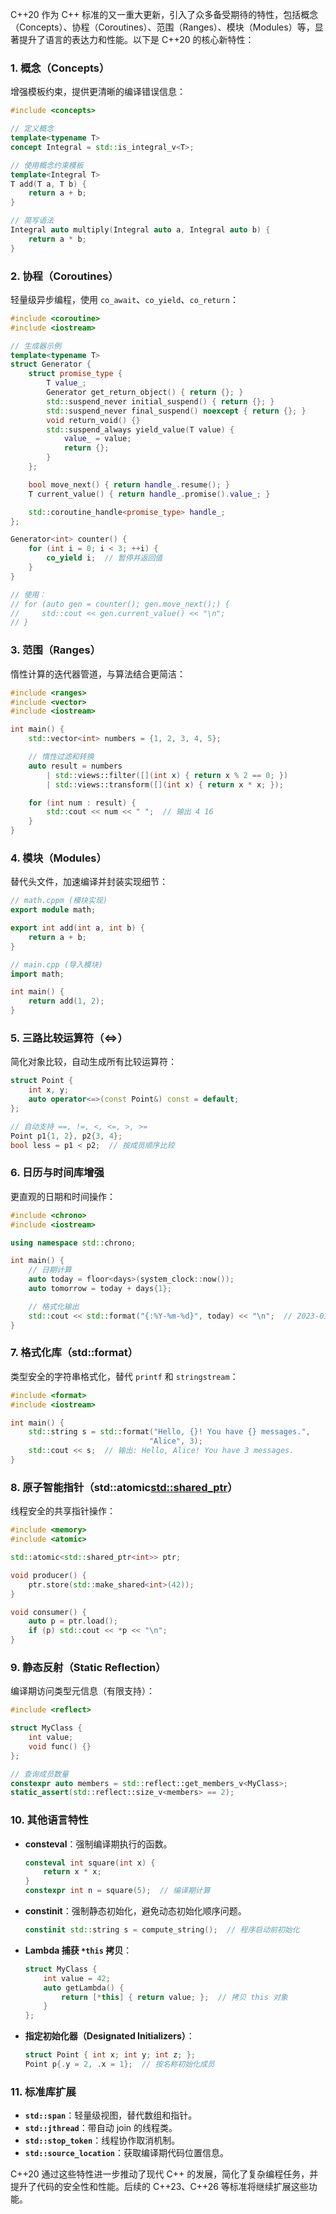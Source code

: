 C++20 作为 C++ 标准的又一重大更新，引入了众多备受期待的特性，包括概念（Concepts）、协程（Coroutines）、范围（Ranges）、模块（Modules）等，显著提升了语言的表达力和性能。以下是 C++20 的核心新特性：


### **1. 概念（Concepts）**
增强模板约束，提供更清晰的编译错误信息：

```cpp
#include <concepts>

// 定义概念
template<typename T>
concept Integral = std::is_integral_v<T>;

// 使用概念约束模板
template<Integral T>
T add(T a, T b) {
    return a + b;
}

// 简写语法
Integral auto multiply(Integral auto a, Integral auto b) {
    return a * b;
}
```


### **2. 协程（Coroutines）**
轻量级异步编程，使用 `co_await`、`co_yield`、`co_return`：

```cpp
#include <coroutine>
#include <iostream>

// 生成器示例
template<typename T>
struct Generator {
    struct promise_type {
        T value_;
        Generator get_return_object() { return {}; }
        std::suspend_never initial_suspend() { return {}; }
        std::suspend_never final_suspend() noexcept { return {}; }
        void return_void() {}
        std::suspend_always yield_value(T value) {
            value_ = value;
            return {};
        }
    };

    bool move_next() { return handle_.resume(); }
    T current_value() { return handle_.promise().value_; }

    std::coroutine_handle<promise_type> handle_;
};

Generator<int> counter() {
    for (int i = 0; i < 3; ++i) {
        co_yield i;  // 暂停并返回值
    }
}

// 使用：
// for (auto gen = counter(); gen.move_next();) {
//     std::cout << gen.current_value() << "\n";
// }
```


### **3. 范围（Ranges）**
惰性计算的迭代器管道，与算法结合更简洁：

```cpp
#include <ranges>
#include <vector>
#include <iostream>

int main() {
    std::vector<int> numbers = {1, 2, 3, 4, 5};

    // 惰性过滤和转换
    auto result = numbers 
        | std::views::filter([](int x) { return x % 2 == 0; })
        | std::views::transform([](int x) { return x * x; });

    for (int num : result) {
        std::cout << num << " ";  // 输出 4 16
    }
}
```


### **4. 模块（Modules）**
替代头文件，加速编译并封装实现细节：

```cpp
// math.cppm (模块实现)
export module math;

export int add(int a, int b) {
    return a + b;
}

// main.cpp (导入模块)
import math;

int main() {
    return add(1, 2);
}
```


### **5. 三路比较运算符（<=>）**
简化对象比较，自动生成所有比较运算符：

```cpp
struct Point {
    int x, y;
    auto operator<=>(const Point&) const = default;
};

// 自动支持 ==, !=, <, <=, >, >=
Point p1{1, 2}, p2{3, 4};
bool less = p1 < p2;  // 按成员顺序比较
```


### **6. 日历与时间库增强**
更直观的日期和时间操作：

```cpp
#include <chrono>
#include <iostream>

using namespace std::chrono;

int main() {
    // 日期计算
    auto today = floor<days>(system_clock::now());
    auto tomorrow = today + days{1};

    // 格式化输出
    std::cout << std::format("{:%Y-%m-%d}", today) << "\n";  // 2023-01-01
}
```


### **7. 格式化库（std::format）**
类型安全的字符串格式化，替代 `printf` 和 `stringstream`：

```cpp
#include <format>
#include <iostream>

int main() {
    std::string s = std::format("Hello, {}! You have {} messages.", 
                               "Alice", 3);
    std::cout << s;  // 输出: Hello, Alice! You have 3 messages.
}
```


### **8. 原子智能指针（std::atomic<std::shared_ptr>）**
线程安全的共享指针操作：

```cpp
#include <memory>
#include <atomic>

std::atomic<std::shared_ptr<int>> ptr;

void producer() {
    ptr.store(std::make_shared<int>(42));
}

void consumer() {
    auto p = ptr.load();
    if (p) std::cout << *p << "\n";
}
```


### **9. 静态反射（Static Reflection）**
编译期访问类型元信息（有限支持）：

```cpp
#include <reflect>

struct MyClass {
    int value;
    void func() {}
};

// 查询成员数量
constexpr auto members = std::reflect::get_members_v<MyClass>;
static_assert(std::reflect::size_v<members> == 2);
```


### **10. 其他语言特性**
- **consteval**：强制编译期执行的函数。
  ```cpp
  consteval int square(int x) {
      return x * x;
  }
  constexpr int n = square(5);  // 编译期计算
  ```

- **constinit**：强制静态初始化，避免动态初始化顺序问题。
  ```cpp
  constinit std::string s = compute_string();  // 程序启动前初始化
  ```

- **Lambda 捕获 `*this` 拷贝**：
  ```cpp
  struct MyClass {
      int value = 42;
      auto getLambda() {
          return [*this] { return value; };  // 拷贝 this 对象
      }
  };
  ```

- **指定初始化器（Designated Initializers）**：
  ```cpp
  struct Point { int x; int y; int z; };
  Point p{.y = 2, .x = 1};  // 按名称初始化成员
  ```


### **11. 标准库扩展**
- **`std::span`**：轻量级视图，替代数组和指针。
- **`std::jthread`**：带自动 join 的线程类。
- **`std::stop_token`**：线程协作取消机制。
- **`std::source_location`**：获取编译期代码位置信息。


C++20 通过这些特性进一步推动了现代 C++ 的发展，简化了复杂编程任务，并提升了代码的安全性和性能。后续的 C++23、C++26 等标准将继续扩展这些功能。